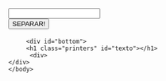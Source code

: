 <!DOCTYPE html>
<html>
<head>
	<link rel="stylesheet" type="text/css" href="trstyle.css">
</head>
<body>
<script src="trjs.js">
</script>
	<div id="spellSpace">
		<div id="top">
		    <h2 id="top1">
		      <input  type="text" id="userInput" />
		  <div  onclick="showSpell();" id="e"  >
		      <button class="learn-more"  onclick="showSpell();" id="e">SEPARAR!</button>
		      </div>
		  </h2>
		</div>
		 
		 <div id="bottom">
		 <h1 class="printers" id="texto"></h1>
		  <div>
	</div>
	</body>
</html>